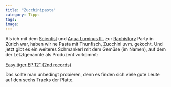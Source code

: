 ```yaml
---
title: "Zucchinipasta"
category: Tipps
tags: 
image: 
---
```


Als ich mit dem [Scientist](http://www.djscientist.com) und [Aqua Luminus III.](http://www.88komaflash.de) zur [Raphistory](http://www.misantropolis.de/2005/12/zurueck-aus-der-kaelte-in-die-kaelte/) Party in Zürich war, haben wir ne Pasta mit Thunfisch, Zucchini uvm. gekocht. Und jetzt gibt es ein weiteres Schmankerl mit dem Gemüse (im Namen), auf dem der Letztgenannte als Produzent vorkommt:  

  

[Easy tiger EP 12" (2nd records)](http://www.zucchinidrive.com/)  

  

Das sollte man unbedingt probieren, denn es finden sich viele gute Leute auf den sechs Tracks der Platte.